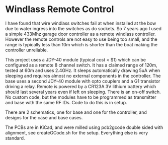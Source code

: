 # Windlass Remote Control

I have found that wire windlass switches fail at when installed at the bow due to water ingress into the switches as do sockets. So 7 years ago I used a simple 433Mhz garage door controller as a remote windlass controller. However the remote controls are not easy to use being too small, and the range is typically less than 10m which is shorter than the boat making the controller unreliable.

This project uses a JDY-40 module (typical cost < $1) which can be configured as a remote 8 channel switch. It has a claimed range of 120m, tested at 60m and uses 2.4GHz. It sleeps automatically drawing 5uA when sleeping and requires almost no external components in the controller. The base uses a second JDY-40 module with opto couplers and a G1 transistor driving a relay.  Remote is powered by a CR123A 3V lithium battery which should last several years even if left on sleeping. There is an on-off switch. No custom code, but the modules have to be programmed as transmitter and base with the same RF IDs. Code to do this is in setup. 

There are 2 schematics, one for base and one for the controller, and designs for the case and base cases. 

The PCBs are in KiCad, and were milled using pcb2gcode double sided with alignment, see createGCode.sh for the setup. Everything else is very standard.

